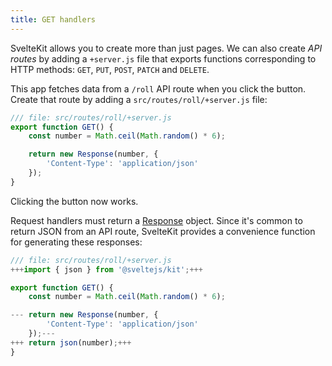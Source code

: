 ```yaml
---
title: GET handlers
---
```


SvelteKit allows you to create more than just pages. We can also create _API routes_ by adding a `+server.js` file that exports functions corresponding to HTTP methods: `GET`, `PUT`, `POST`, `PATCH` and `DELETE`.

This app fetches data from a `/roll` API route when you click the button. Create that route by adding a `src/routes/roll/+server.js` file:

```js
/// file: src/routes/roll/+server.js
export function GET() {
	const number = Math.ceil(Math.random() * 6);

	return new Response(number, {
		'Content-Type': 'application/json'
	});
}
```

Clicking the button now works.

Request handlers must return a [Response](https://developer.mozilla.org/en-US/docs/Web/API/Response/Response) object. Since it's common to return JSON from an API route, SvelteKit provides a convenience function for generating these responses:

```js
/// file: src/routes/roll/+server.js
+++import { json } from '@sveltejs/kit';+++

export function GET() {
	const number = Math.ceil(Math.random() * 6);

---	return new Response(number, {
		'Content-Type': 'application/json'
	});---
+++	return json(number);+++
}
```
